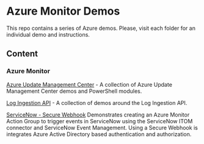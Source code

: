 # Azure Monitor Demos

This repo contains a series of Azure demos. Please, visit each folder for an individual demo and instructions.

## Content

### Azure Monitor

[Azure Update Management Center](./Azure_Monitor/Azure_Update_Management_Center/) - A collection of Azure Update Management Center demos and PowerShell modules.

[Log Ingestion API](./Azure_Monitor/Log_Ingestion_Api/) - A collection of demos around the Log Ingestion API.

[ServiceNow - Secure Webhook](./Azure_Monitor/ServiceNow_Secure_Webhook/) Demonstrates creating an Azure Monitor Action Group to trigger events in ServiceNow using the ServiceNow ITOM connector and ServiceNow Event Management. Using a Secure Webhook is integrates Azure Active Directory based authentication and authorization.
